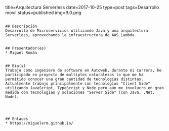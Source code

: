 title=Arquitectura Serverless
date=2017-10-25
type=post
tags=Desarrollo movíl
status=published
img=9.0.png
~~~~~~

## Descripción
Desarrollo de Microservicios utilizando Java y una arquitectura Serverless, aprovechando la infraestructura de AWS Lambda.


## Presentador(es)
* Miguel Román


## Bio(s)
Trabajo como ingeniero de software en Autoweb, durante mi carrera, he participado en proyecto de multiples naturalezas lo que me ha permitido conocer una gran cantidad de tecnologías distintas. Actualmente trabajo principalmente con tecnologías "Client Side" utilizando JavaScript, TypeScript y Node pero aún me involucro en gran medida con tecnologías y soluciones "Server Side" (con Java, .Net, Node).




## Enlaces
* https://miguelerm.github.io/
